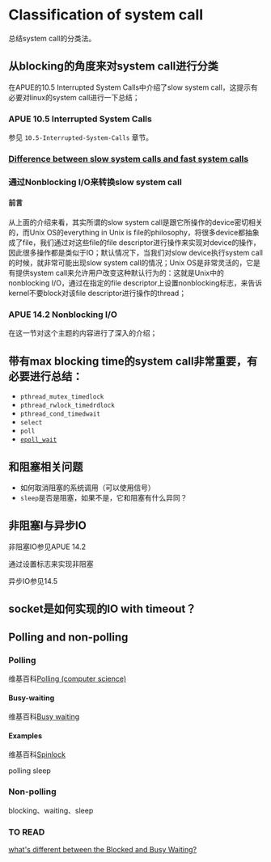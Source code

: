 # Classification of system call

总结system call的分类法。



## 从blocking的角度来对system call进行分类

在APUE的10.5 Interrupted System Calls中介绍了slow system call，这提示有必要对linux的system call进行一下总结；

### APUE 10.5 Interrupted System Calls

参见 `10.5-Interrupted-System-Calls` 章节。



### [Difference between slow system calls and fast system calls](https://unix.stackexchange.com/questions/14293/difference-between-slow-system-calls-and-fast-system-calls)





### 通过Nonblocking I/O来转换slow system call



#### 前言

从上面的介绍来看，其实所谓的slow  system call是跟它所操作的device密切相关的，而Unix OS的everything in Unix is file的philosophy，将很多device都抽象成了file，我们通过对这些file的file descriptor进行操作来实现对device的操作，因此很多操作都是类似于IO；默认情况下，当我们对slow device执行system call的时候，就非常可能出现slow system call的情况；Unix OS是非常灵活的，它是有提供system call来允许用户改变这种默认行为的：这就是Unix中的nonblocking I/O，通过在指定的file descriptor上设置nonblocking标志，来告诉kernel不要block对该file descriptor进行操作的thread；



### APUE 14.2 Nonblocking I/O



在这一节对这个主题的内容进行了深入的介绍；



## 带有max blocking time的system call非常重要，有必要进行总结：
- `pthread_mutex_timedlock`
- `pthread_rwlock_timedrdlock`
- `pthread_cond_timedwait`
- `select`
- `poll`
- [`epoll_wait`](http://man7.org/linux/man-pages/man2/epoll_wait.2.html)


## 和阻塞相关问题
- 如何取消阻塞的系统调用（可以使用信号）
- `sleep`是否是阻塞，如果不是，它和阻塞有什么异同？

    

## 非阻塞I与异步IO

非阻塞IO参见APUE 14.2

通过设置标志来实现非阻塞

异步IO参见14.5

## socket是如何实现的IO with timeout？





## Polling and non-polling

### Polling

维基百科[Polling (computer science)](https://en.wikipedia.org/wiki/Polling_(computer_science))

#### Busy-waiting

维基百科[Busy waiting](https://en.wikipedia.org/wiki/Busy_waiting)



#### Examples

维基百科[Spinlock](https://en.wikipedia.org/wiki/Spinlock)

polling sleep

### Non-polling

blocking、waiting、sleep



### TO READ

[what's different between the Blocked and Busy Waiting?](https://stackoverflow.com/questions/26541119/whats-different-between-the-blocked-and-busy-waiting)

